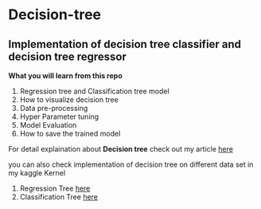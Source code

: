 # Decision-tree
## Implementation of decision tree classifier and decision tree regressor

**What you will learn from this repo**
  1. Regression tree and Classification tree model
  2. How to visualize decision tree
  3. Data pre-processing
  4. Hyper Parameter tuning
  5. Model Evaluation
  6. How to save the trained model

For detail explaination about **Decision tree** check out my article [here](https://medium.com/next-gen-machine-learning/logistic-regression-classification-ce07a6e849ac)

you can also check implementation of decision tree on different data set in my kaggle Kernel
  1. Regression Tree [here](https://www.kaggle.com/benai9916/decision-tree-regressor)
  2. Classification Tree [here](https://www.kaggle.com/benai9916/decision-tree-classifier-on-mushroom-accurate)
